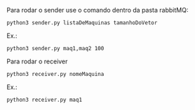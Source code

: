 Para rodar o sender use o comando dentro da pasta rabbitMQ:
```
python3 sender.py listaDeMaquinas tamanhoDoVetor
```
Ex.:
```
python3 sender.py maq1,maq2 100
```

Para rodar o receiver
```
python3 receiver.py nomeMaquina
```
Ex.:
```
python3 receiver.py maq1
```